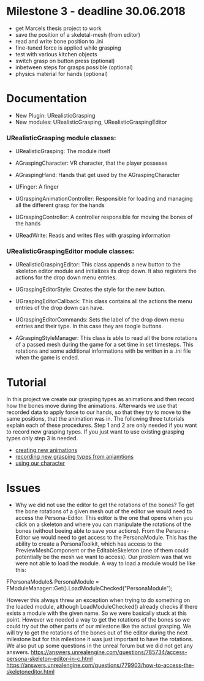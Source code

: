 # Milestone 3 - deadline 30.06.2018

* get Marcels thesis project to work
* save the position of a skeletal-mesh (from editor)
* read and write bone position to .ini
* fine-tuned force is applied while grasping
* test with various kitchen objects 
* switch grasp on button press (optional)
* inbetween steps for grasps possible (optional)
* physics material for hands (optional)


# Documentation

* New Plugin: URealisticGrasping
* New modules: URealisticGrasping, URealisticGraspingEditor


### URealisticGrasping module classes:

* URealisticGrasping:
The module itself

* AGraspingCharacter:
VR character, that the player posseses

* AGraspingHand:
Hands that get used by the AGraspingCharacter

* UFinger:
A finger

* UGraspingAnimationController:
Responsible for loading and managing all the different grasp for the hands

* UGraspingController:
A controller responsible for moving the bones of the hands

* UReadWrite:
Reads and writes files with grasping information


### URealisticGraspingEditor module classes:

* URealisticGraspingEditor:
This class appends a new button to the skeleton editor module and initializes its drop down. It also registers the actions for the drop down menu entries.

* UGraspingEditorStyle:
Creates the style for the new button.

* UGraspingEditorCallback:
This class contains all the actions the menu entries of the drop down can have. 

* UGraspingEditorCommands:
Sets the label of the drop down menu entries and their type. In this case they are toogle buttons.

* AGraspingStyleManager:
This class is able to read all the bone rotations of a passed mesh during the game for a set time in set timesteps. This rotations and some additional informations with be written in a .ini file when the game is ended.


# Tutorial

In this project we create our grasping types as animations and then record how the bones move during the animations.
Afterwards we use that recorded data to apply force to our hands, so that they try to move to the same positions, that the animation was in. 
The following three tutorials explain each of these procedures. Step 1 and 2 are only needed if you want to record new grasping types. 
If you just want to use existing grasping types only step 3 is needed.

* [creating new animations](./Documentation/CreateNewAnimations.md)
* [recording new grasping types from aniamtions](./Documentation/ReadingHandleTypes.md)
* [using our character](./Documentation/tutorialChar_Bind.md)


# Issues

* Why we did not use the editor to get the rotations of the bones?
To get the bone rotations of a given mesh out of the editor we would need to access the Persona-Editor. This editor is the one that opens when you click on a skeleton and where you can manipulate the rotations of the bones (without beeing able to save your 
actions). From the Persona-Editor we would need to get access to the PersonaModule. This has the ability to create a PersonaToolkit, which has access to the PreviewMeshComponent or the EditableSkeleton (one of them could potentially be the mesh we want
to access). Our problem was that we were not able to load the module. A way to load a module would be like this:

FPersonaModule& PersonaModule =
		FModuleManager::Get().LoadModuleChecked<FPersonaModule>("PersonaModule"); 
		
However this always threw an exception when trying to do something on the loaded module, although LoadModuleChecked() already checks if there exists a module with the given name. So we were basically stuck at this point.
However we needed a way to get the rotations of the bones so we could try out the other parts of our milestone like the actual grasping. 
We will try to get the rotations of the bones out of the editor during the next milestone but for this milestone it was just important to have the rotations.
We also put up some questions in the unreal forum but we did not get any answers.
https://answers.unrealengine.com/questions/785734/access-persona-skeleton-editor-in-c.html
https://answers.unrealengine.com/questions/779903/how-to-access-the-skeletoneditor.html
